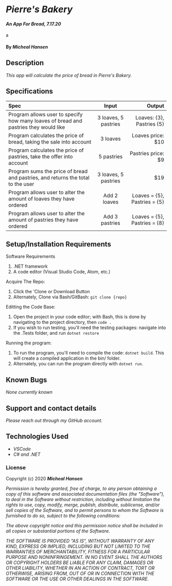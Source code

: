 # _Pierre's Bakery_

#### _An App For Bread, 7.17.20_
a
#### By _**Micheal Hansen**_

## Description

_This app will calculate the price of bread in Pierre's Bakery._

## Specifications

| Spec | Input | Output |
| :--- | :---: | ---: |
|Program allows user to specify how many loaves of bread and pastries they would like|3 loaves, 5 pastries|Loaves: {3}, Pastries {5}|
|Program calculates the price of bread, taking the sale into account|3 loaves|Loaves price: $10|
|Program calculates the price of pastries, take the offer into account|5 pastries|Pastries price: $9|
|Program sums the price of bread and pastries, and returns the total to the user|3 loaves, 5 pastries|$19|
|Program allows user to alter the amount of loaves they have ordered|Add 2 loaves| Loaves = {5}, Pastries = {5}|
|Program allows user to alter the amount of pastries they have ordered|Add 3 pastries| Loaves = {5}, Pastries = {8}|


## Setup/Installation Requirements

Software Requirements
1. .NET framework
2. A code editor (Visual Studio Code, Atom, etc.)

Acquire The Repo:
1. Click the 'Clone or Download Button
2. Alternately, Clone via Bash/GitBash: `git clone {repo}`

Editting the Code Base:
1. Open the project in your code editor; with Bash, this is done by navigating to the project directory, then `code .`
2. If you wish to run testing, you'll need the testing packages: navigate into the .Tests folder, and run `dotnet restore`

Running the program:
1. To run the program, you'll need to compile the code: `dotnet build`. This will create a compiled application in the bin/ folder.
2. Alternately, you can run the program directly with `dotnet run`.

## Known Bugs

_None currently known_

## Support and contact details

_Please reach out through my GitHub account._

## Technologies Used

* _VSCode_
* _C# and .NET_

### License

Copyright (c) 2020 **_Micheal Hansen_**

*Permission is hereby granted, free of charge, to any person obtaining a copy
of this software and associated documentation files (the "Software"), to deal
in the Software without restriction, including without limitation the rights
to use, copy, modify, merge, publish, distribute, sublicense, and/or sell
copies of the Software, and to permit persons to whom the Software is
furnished to do so, subject to the following conditions:*

*The above copyright notice and this permission notice shall be included in all
copies or substantial portions of the Software.*

*THE SOFTWARE IS PROVIDED "AS IS", WITHOUT WARRANTY OF ANY KIND, EXPRESS OR
IMPLIED, INCLUDING BUT NOT LIMITED TO THE WARRANTIES OF MERCHANTABILITY,
FITNESS FOR A PARTICULAR PURPOSE AND NONINFRINGEMENT. IN NO EVENT SHALL THE
AUTHORS OR COPYRIGHT HOLDERS BE LIABLE FOR ANY CLAIM, DAMAGES OR OTHER
LIABILITY, WHETHER IN AN ACTION OF CONTRACT, TORT OR OTHERWISE, ARISING FROM,
OUT OF OR IN CONNECTION WITH THE SOFTWARE OR THE USE OR OTHER DEALINGS IN THE
SOFTWARE.*